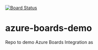 [![Board Status](https://tiagocosta-training.visualstudio.com/3b779383-dce3-495e-9e2f-7a5b85b0aa0b/37e68c01-6b9f-4e97-a6be-35888281d188/_apis/work/boardbadge/df550dc3-a644-4c89-b686-12ddb1c3cc12)](https://tiagocosta-training.visualstudio.com/3b779383-dce3-495e-9e2f-7a5b85b0aa0b/_boards/board/t/37e68c01-6b9f-4e97-a6be-35888281d188/Microsoft.RequirementCategory)
# azure-boards-demo
Repo to demo Azure Boards Integration
as
